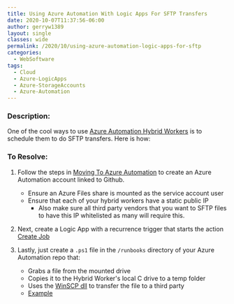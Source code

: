 ```yaml
---
title: Using Azure Automation With Logic Apps For SFTP Transfers
date: 2020-10-07T11:37:56-06:00
author: gerryw1389
layout: single
classes: wide
permalink: /2020/10/using-azure-automation-logic-apps-for-sftp
categories:
  - WebSoftware
tags:
  - Cloud
  - Azure-LogicApps
  - Azure-StorageAccounts
  - Azure-Automation
---
```

<!--more-->

### Description:

One of the cool ways to use [Azure Automation Hybrid Workers](https://automationadmin.com/2020/04/moving-to-azure-automation) is to schedule them to do SFTP transfers. Here is how:

### To Resolve:

1. Follow the steps in [Moving To Azure Automation](https://automationadmin.com/2020/04/moving-to-azure-automation) to create an Azure Automation account linked to Github.

   - Ensure an Azure Files share is mounted as the service account user
   - Ensure that each of your hybrid workers have a static public IP
     - Also make sure all third party vendors that you want to SFTP files to have this IP whitelisted as many will require this.

2. Next, create a Logic App with a recurrence trigger that starts the action [Create Job](https://docs.microsoft.com/en-us/connectors/azureautomation/#create-job)

3. Lastly, just create a `.ps1` file in the `/runbooks` directory of your Azure Automation repo that:

   - Grabs a file from the mounted drive
   - Copies it to the Hybrid Worker's local C drive to a temp folder
   - Uses the [WinSCP dll](https://winscp.net/eng/docs/library_from_script) to transfer the file to a third party
   - [Example](https://winscp.net/eng/docs/library_powershell#example)

